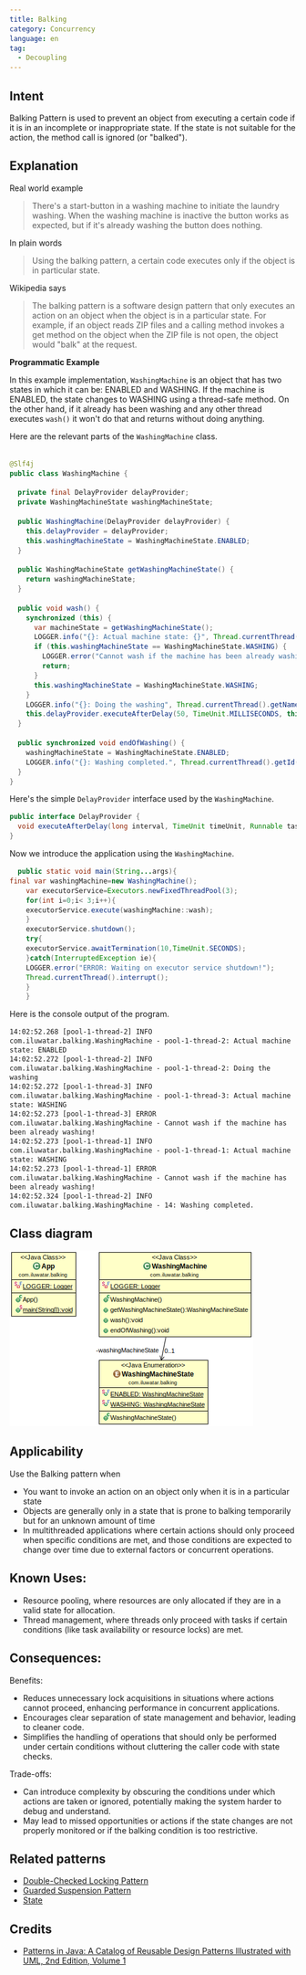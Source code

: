 ```yaml
---
title: Balking
category: Concurrency
language: en
tag:
  - Decoupling
---
```


## Intent

Balking Pattern is used to prevent an object from executing a certain code if it is in an incomplete or inappropriate
state. If the state is not suitable for the action, the method call is ignored (or "balked").

## Explanation

Real world example

> There's a start-button in a washing machine to initiate the laundry washing. When the washing
> machine is inactive the button works as expected, but if it's already washing the button does
> nothing.

In plain words

> Using the balking pattern, a certain code executes only if the object is in particular state.

Wikipedia says

> The balking pattern is a software design pattern that only executes an action on an object when
> the object is in a particular state. For example, if an object reads ZIP files and a calling
> method invokes a get method on the object when the ZIP file is not open, the object would "balk"
> at the request.

**Programmatic Example**

In this example implementation, `WashingMachine` is an object that has two states in which it can
be: ENABLED and WASHING. If the machine is ENABLED, the state changes to WASHING using a thread-safe
method. On the other hand, if it already has been washing and any other thread executes `wash()`
it won't do that and returns without doing anything.

Here are the relevant parts of the `WashingMachine` class.

```java

@Slf4j
public class WashingMachine {

  private final DelayProvider delayProvider;
  private WashingMachineState washingMachineState;

  public WashingMachine(DelayProvider delayProvider) {
    this.delayProvider = delayProvider;
    this.washingMachineState = WashingMachineState.ENABLED;
  }

  public WashingMachineState getWashingMachineState() {
    return washingMachineState;
  }

  public void wash() {
    synchronized (this) {
      var machineState = getWashingMachineState();
      LOGGER.info("{}: Actual machine state: {}", Thread.currentThread().getName(), machineState);
      if (this.washingMachineState == WashingMachineState.WASHING) {
        LOGGER.error("Cannot wash if the machine has been already washing!");
        return;
      }
      this.washingMachineState = WashingMachineState.WASHING;
    }
    LOGGER.info("{}: Doing the washing", Thread.currentThread().getName());
    this.delayProvider.executeAfterDelay(50, TimeUnit.MILLISECONDS, this::endOfWashing);
  }

  public synchronized void endOfWashing() {
    washingMachineState = WashingMachineState.ENABLED;
    LOGGER.info("{}: Washing completed.", Thread.currentThread().getId());
  }
}
```

Here's the simple `DelayProvider` interface used by the `WashingMachine`.

```java
public interface DelayProvider {
  void executeAfterDelay(long interval, TimeUnit timeUnit, Runnable task);
}
```

Now we introduce the application using the `WashingMachine`.

```java
  public static void main(String...args){
final var washingMachine=new WashingMachine();
    var executorService=Executors.newFixedThreadPool(3);
    for(int i=0;i< 3;i++){
    executorService.execute(washingMachine::wash);
    }
    executorService.shutdown();
    try{
    executorService.awaitTermination(10,TimeUnit.SECONDS);
    }catch(InterruptedException ie){
    LOGGER.error("ERROR: Waiting on executor service shutdown!");
    Thread.currentThread().interrupt();
    }
    }
```

Here is the console output of the program.

```
14:02:52.268 [pool-1-thread-2] INFO com.iluwatar.balking.WashingMachine - pool-1-thread-2: Actual machine state: ENABLED
14:02:52.272 [pool-1-thread-2] INFO com.iluwatar.balking.WashingMachine - pool-1-thread-2: Doing the washing
14:02:52.272 [pool-1-thread-3] INFO com.iluwatar.balking.WashingMachine - pool-1-thread-3: Actual machine state: WASHING
14:02:52.273 [pool-1-thread-3] ERROR com.iluwatar.balking.WashingMachine - Cannot wash if the machine has been already washing!
14:02:52.273 [pool-1-thread-1] INFO com.iluwatar.balking.WashingMachine - pool-1-thread-1: Actual machine state: WASHING
14:02:52.273 [pool-1-thread-1] ERROR com.iluwatar.balking.WashingMachine - Cannot wash if the machine has been already washing!
14:02:52.324 [pool-1-thread-2] INFO com.iluwatar.balking.WashingMachine - 14: Washing completed.
```

## Class diagram

![alt text](./etc/balking.png "Balking")

## Applicability

Use the Balking pattern when

* You want to invoke an action on an object only when it is in a particular state
* Objects are generally only in a state that is prone to balking temporarily but for an unknown
  amount of time
* In multithreaded applications where certain actions should only proceed when specific conditions are met, and those
  conditions are expected to change over time due to external factors or concurrent operations.

## Known Uses:

* Resource pooling, where resources are only allocated if they are in a valid state for allocation.
* Thread management, where threads only proceed with tasks if certain conditions (like task availability or resource
  locks) are met.

## Consequences:

Benefits:

* Reduces unnecessary lock acquisitions in situations where actions cannot proceed, enhancing performance in concurrent
  applications.
* Encourages clear separation of state management and behavior, leading to cleaner code.
* Simplifies the handling of operations that should only be performed under certain conditions without cluttering the
  caller code with state checks.

Trade-offs:

* Can introduce complexity by obscuring the conditions under which actions are taken or ignored, potentially making the
  system harder to debug and understand.
* May lead to missed opportunities or actions if the state changes are not properly monitored or if the balking
  condition is too restrictive.

## Related patterns

* [Double-Checked Locking Pattern](https://java-design-patterns.com/patterns/double-checked-locking/)
* [Guarded Suspension Pattern](https://java-design-patterns.com/patterns/guarded-suspension/)
* [State](https://java-design-patterns.com/patterns/state/)

## Credits

* [Patterns in Java: A Catalog of Reusable Design Patterns Illustrated with UML, 2nd Edition, Volume 1](https://www.amazon.com/gp/product/0471227293/ref=as_li_qf_asin_il_tl?ie=UTF8&tag=javadesignpat-20&creative=9325&linkCode=as2&creativeASIN=0471227293&linkId=0e39a59ffaab93fb476036fecb637b99)
